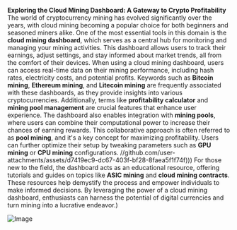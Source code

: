 **Exploring the Cloud Mining Dashboard: A Gateway to Crypto Profitability**
The world of cryptocurrency mining has evolved significantly over the years, with cloud mining becoming a popular choice for both beginners and seasoned miners alike. One of the most essential tools in this domain is the **cloud mining dashboard**, which serves as a central hub for monitoring and managing your mining activities. This dashboard allows users to track their earnings, adjust settings, and stay informed about market trends, all from the comfort of their devices.
When using a cloud mining dashboard, users can access real-time data on their mining performance, including hash rates, electricity costs, and potential profits. Keywords such as **Bitcoin mining**, **Ethereum mining**, and **Litecoin mining** are frequently associated with these dashboards, as they provide insights into various cryptocurrencies. Additionally, terms like **profitability calculator** and **mining pool management** are crucial features that enhance user experience.
The dashboard also enables integration with **mining pools**, where users can combine their computational power to increase their chances of earning rewards. This collaborative approach is often referred to as **pool mining**, and it's a key concept for maximizing profitability. Users can further optimize their setup by tweaking parameters such as **GPU mining** or **CPU mining** configurations.
 //github.com/user-attachments/assets/d7419ec9-dc67-403f-bf28-8faea5f1f74f)))
For those new to the field, the dashboard acts as an educational resource, offering tutorials and guides on topics like **ASIC mining** and **cloud mining contracts**. These resources help demystify the process and empower individuals to make informed decisions. By leveraging the power of a cloud mining dashboard, enthusiasts can harness the potential of digital currencies and turn mining into a lucrative endeavor.)

![Image](https://github.com/user-attachments/assets/4a25d116-2220-4385-b08e-f287af8fcbc4)
